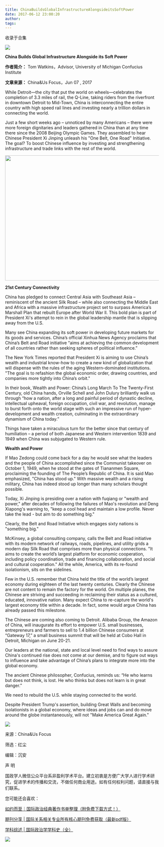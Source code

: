 ```yaml
---
title: ChinaBuildsGlobalInfrastructureAlongsideitsSoftPower
date: 2017-06-12 23:00:20
author: 
tags: 
---
```



收录于合集

![](/images/4213/2.png)

  

**China Builds Global Infrastructure Alongside its Soft Power**

 **作者简介：** Tom Watkins，Advisor, University of Michigan Confucius Institute  

 **文章来源：** China&Us Focus，Jun 07 , 2017

  

While Detroit—the city that put the world on wheels—celebrates the completion
of 3.3 miles of rail, the Q-Line, taking riders from the riverfront in
downtown Detroit to Mid-Town, China is interconnecting the entire country with
high speed rail lines and investing nearly a trillion dollars in connecting
the world.

  
Just a few short weeks ago – unnoticed by many Americans – there were more
foreign dignitaries and leaders gathered in China than at any time there since
the 2008 Beijing Olympic Games. They assembled to hear Chinese President Xi
Jinping unleash his "One Belt, One Road" Initiative. The goal? To boost
Chinese influence by investing and strengthening infrastructure and trade
links with the rest of the world.

  

<img src='/images/4213/3.jpeg' width='700' height='409' />

  
 **21st Century Connectivity**

  

China has pledged to connect Central Asia with Southeast Asia – reminiscent of
the ancient Silk Road – while also connecting the Middle East and Africa with
a massive infrastructure project set to surpass America’s Marshall Plan that
rebuilt Europe after World War ll. This bold plan is part of President Xi's
attempt to rein in the global leadership mantle that is slipping away from the
U.S.

  
Many see China expanding its soft power in developing future markets for its
goods and services. China’s official Xinhua News Agency proclaims that China’s
Belt and Road initiative “aims at achieving the common development of all
countries rather than seeking spheres of political influence.”

  
The New York Times reported that President Xi is aiming to use China’s wealth
and industrial know-how to create a new kind of globalization that will
dispense with the rules of the aging Western-dominated institutions. "The goal
is to refashion the global economic order, drawing countries, and companies
more tightly into China’s orbit."

  

In their book, Wealth and Power: China’s Long March To The Twenty-First
Century, old China hands, Orville Schell and John Dulury brilliantly walk us
through “how a nation, after a long and painful period of dynastic decline,
intellectual upheaval, foreign occupation, civil war, and revolution, manage
to burst forth onto the world stage with such an impressive run of hyper-
development and wealth creation, culminating in the extraordinary dynamism of
China today.”

  

Things have taken a miraculous turn for the better since that century of
humiliation – a period of both Japanese and Western intervention 1839 and 1949
when China was subjugated to Western rule.

  
**Wealth and Power**

  

If Mao Zedong could come back for a day he would see what the leaders and the
people of China accomplished since the Communist takeover on October 1, 1949,
when he stood at the gates of Tiananmen Square, proclaiming the founding of
The People’s Republic of China. It is said Mao emphasized, "China has stood
up." With massive wealth and a rising military, China has indeed stood up
longer than many scholars thought possible.

  
Today, Xi Jinping is presiding over a nation with fuqiang or "wealth and
power," after decades of following the failures of Mao's revolution and Deng
Xiapong's warning to, "keep a cool head and maintain a low profile. Never take
the lead - but aim to do something big."

  

Clearly, the Belt and Road Initiative which engages sixty nations is
"something big."

  
McKinsey, a global consulting company, calls the Belt and Road initiative with
its modern network of railways, roads, pipelines, and utility grids a modern
day Silk Road that comprises more than physical connections. "It aims to
create the world’s largest platform for economic cooperation, including policy
coordination, trade and financing collaboration, and social and cultural
cooperation." All the while, America, with its re-found isolationism, sits on
the sidelines.

  
Few in the U.S. remember that China held the title of the world’s largest
economy during eighteen of the last twenty centuries. Clearly the Chinese are
not content to remain the factory for the world. On multiple planes, the
Chinese are striving and succeeding in reclaiming their status as a cultured,
educated, innovative nation. Many expect China to re-capture the world's
largest economy title within a decade. In fact, some would argue China has
already passed this milestone.

  
The Chinese are coming also coming to Detroit. Alibaba Group, the Amazon of
China, will inaugurate its effort to empower U.S. small businesses,
entrepreneurs and farmers to sell to 1.4 billion Chinese consumers at “Gateway
17,” a small business summit that will be held at Cobo Hall in Detroit,
Michigan on June 20-21.

  

Our leaders at the national, state and local level need to find ways to assure
China's continued rise does not come at our demise, and to figure out ways to
influence and take advantage of China’s plans to integrate more into the
global economy.

  

The ancient Chinese philosopher, Confucius, reminds us: “He who learns but
does not think, is lost. He who thinks but does not learn is in great danger.”

  
We need to rebuild the U.S. while staying connected to the world.

  

Despite President Trump's assertion, building Great Walls and becoming
isolationists in a global economy, where ideas and jobs can and do move around
the globe instantaneously, will not "Make America Great Again."

  

![](/images/4213/4.png)

  

来源：China&Us Focus

筛选：红尘

编辑：沉安

  

声 明

国政学人微信公众平台系非盈利学术平台。建立初衷是方便广大学人进行学术研究，促进学术的传播和交流，不做任何商业用途。如有任何权利问题，请直接与我们联系。

  

您可能还会喜欢：

[如约而至｜国际政治经典著作书单整理（附免费下载方式！）](http://mp.weixin.qq.com/s?__biz=MzI3MTYzMzE5Mw==&mid=2247484047&idx=1&sn=7cbf5e66e8c4ecc1567f9259c5ddf5c5&chksm=eb3f9cc9dc4815df5dfd4d47882cb03ee5512acbfc03a57ff759a0b64aea0cd3cf5d6fc36fa8&scene=21#wechat_redirect)

[期刊分享 |
国际关系相关专业所有核心期刊免费获取（最新pdf版）](http://mp.weixin.qq.com/s?__biz=MzI3MTYzMzE5Mw==&mid=2247484056&idx=4&sn=23e11c3222678a1409b173359f85dcb6&chksm=eb3f9cdedc4815c8aa50ea71548dfdd5c0cc40a9ea28de076ba14178d74f9e0b7a711b093821&scene=21#wechat_redirect)

[学科综述 |
国际政治学学科史（全）](http://mp.weixin.qq.com/s?__biz=MzI3MTYzMzE5Mw==&mid=2247483961&idx=2&sn=5e1bb06e2f8d246383f9e8174ea0076c&chksm=eb3f9c7fdc481569bcaa1581a4ece88cbe824d51e4d781d7869f341462adc7ba51e294353da7&scene=21#wechat_redirect)

  

![](/images/4213/5.jpeg)

  

